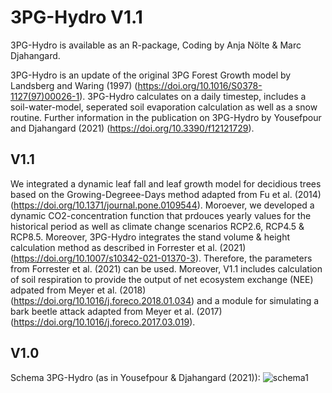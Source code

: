 # 3PG-Hydro V1.1
3PG-Hydro is available as an R-package, Coding by Anja Nölte & Marc Djahangard.

3PG-Hydro is an update of the original 3PG Forest Growth model by Landsberg and Waring (1997) (https://doi.org/10.1016/S0378-1127(97)00026-1). 3PG-Hydro calculates on a daily timestep, includes a soil-water-model, seperated soil evaporation calculation as well as a snow routine. Further information in the publication on 3PG-Hydro by Yousefpour and Djahangard (2021) (https://doi.org/10.3390/f12121729).

## V1.1

We integrated a dynamic leaf fall and leaf growth model for decidious trees based on the Growing-Degreee-Days method adapted from Fu et al. (2014) (https://doi.org/10.1371/journal.pone.0109544). Moroever, we developed a dynamic CO2-concentration function that prdouces yearly values for the historical period as well as climate change scenarios RCP2.6, RCP4.5 & RCP8.5. Moreover, 3PG-Hydro integrates the stand volume & height calculation method as described in Forrester et al. (2021) (https://doi.org/10.1007/s10342-021-01370-3). Therefore, the parameters from Forrester et al. (2021) can be used.
Moreover, V1.1 includes calculation of soil respiration to provide the output of net ecosystem exchange (NEE) adpated from Meyer et al. (2018) (https://doi.org/10.1016/j.foreco.2018.01.034) and a module for simulating a bark beetle attack adapted from Meyer et al. (2017) (https://doi.org/10.1016/j.foreco.2017.03.019).

## V1.0

Schema 3PG-Hydro (as in Yousefpour & Djahangard (2021)):
![schema1](https://user-images.githubusercontent.com/122866605/213461877-833bb89d-31b6-4ca1-99d3-ef30e7fcff4f.png)
